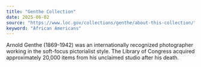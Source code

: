 ```yaml
---
title: "Genthe Collection"
date: 2025-06-02
source: "https://www.loc.gov/collections/genthe/about-this-collection/"
keyword: "African Americans"
---
```


Arnold Genthe (1869-1942) was an internationally recognized photographer working in the soft-focus pictorialist style. The Library of Congress acquired approximately 20,000 items from his unclaimed studio after his death.

